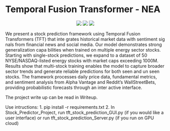 # Temporal Fusion Transformer - NEA
<p align="center">
      <a href="https://www.python.org/">
        <img src="https://img.shields.io/badge/Python-3.12-ff69b4.svg" /></a>
       <a href= "https://pytorch.org/">
        <img src="https://img.shields.io/badge/PyTorch-1.13-2BAF2B.svg" /></a>
      <img src="https://img.shields.io/badge/license-MIT-blue.svg"/>

</p>

We present a stock prediction framework using Temporal Fusion Transformers (TFT) that inte grates historical market data with sentiment sig nals from financial news and social media. Our model demonstrates strong generalization capa bilities when trained on multiple energy sector stocks. Starting with single-stock predictions, we expand to a dataset of 50 NYSE/NASDAQ-listed energy stocks with market caps exceeding 1000M. Results show that multi-stock training enables the model to capture broader sector trends and generate reliable predictions for both seen and un seen stocks. The framework processes daily price data, fundamental metrics, and sentiment analysis from Alpha Vantage and Reddit’s WallStreetBets, providing probabilistic forecasts through an inter active interface.


The project write up can be read in Writeup.
 
Use intructions:
      1. pip install -r requirements.txt
      2. In Stock_Predictor_Project, 
               run tft_stock_prediction_GUI.py (if you would like a user interface)
            or run tft_stock_prediction_Server.py (if you run on GPU cloud)

